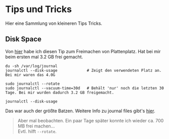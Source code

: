 # Tips und Tricks
Hier eine Sammlung von kleineren Tips Tricks.

## Disk Space
Von [hier](https://itsfoss.com/free-up-space-ubuntu-linux/) habe ich diesen Tip zum Freimachen von Plattenplatz. Hat bei mir beim ersten mal 3.2 GB frei gemacht.
```
du -sh /var/log/journal
journalctl --disk-usage             # Zeigt den verwendeten Platz an. Bei mir waren das 4.0G

sudo journalctl --rotate
sudo journalctl --vacuum-time=30d   # Behält 'nur' noch die letzten 30 Tage. Bei mir wurden dadurch 3.2 GB freigemacht.

journalctl --disk-usage
```

Das war auch der größte Batzen. Weitere Info zu journal files gibt's [hier](https://linuxhandbook.com/clear-systemd-journal-logs/).

> Aber mal beobachten. Ein paar Tage später konnte ich wieder ca. 700 MB frei machen...  
Evtl. hilft `--rotate`.